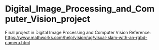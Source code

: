 # Digital_Image_Processing_and_Computer_Vision_project
Final project in Digital Image Processing and Computer Vision
Reference: https://www.mathworks.com/help/vision/ug/visual-slam-with-an-rgbd-camera.html
